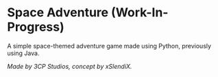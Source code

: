 # Space Adventure (Work-In-Progress)
A simple space-themed adventure game made using Python, previously using Java.

*Made by 3CP Studios, concept by xSlendiX.*
